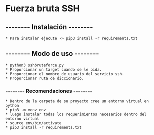 # Fuerza bruta SSH

## -------- Instalación --------
    * Para instalar ejecute -> pip3 install -r requirements.txt

## -------- Modo de uso --------
    * python3 sshbruteforce.py
    * Proporcionar un target cuando se le pida.
    * Proporcionar el nombre de usuario del servicio ssh.
    * Proporcionar ruta de diccionario.

### -------- Recomendaciones --------
    * Dentro de la carpeta de su proyecto cree un entorno virtual en python
    * pip3 -m venv env
    * luego instalar todas los requerimientos necesarios dentro del entorno virtual
    * source env/bin/activate
    * pip3 install -r requirements.txt